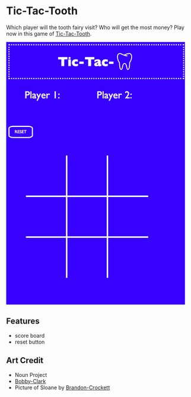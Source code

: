 # Tic-Tac-Tooth

Which player will the tooth fairy visit? Who will get the most money? Play now in this game of [Tic-Tac-Tooth](https://nikkiricks.github.io/my-project-one/).

![](images/Tic-Tac-Tooth-Screenshot.png)

## Features

* score board
* reset button

## Art Credit

* Noun Project
* [Bobby-Clark](https://www.si.com/nhl/photos/2011/02/11hockeys-all-time-best-toothless-smiles#1)
* Picture of Sloane by [Brandon-Crockett](https://www.crockettcopy.com/vikings)

